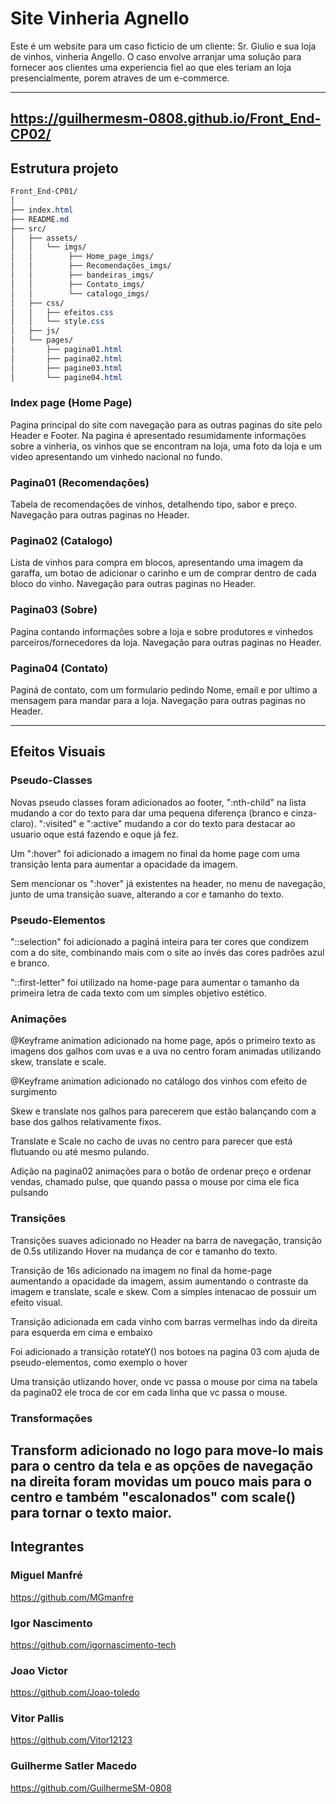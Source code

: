 # Site Vinheria Agnello

Este é um website para um caso ficticio de um cliente: Sr. Giulio e sua loja de vinhos, vinheria Angello.
O caso envolve arranjar uma solução para fornecer aos clientes uma experiencia fiel ao que eles teriam an loja presencialmente, porem atraves de um e-commerce.

---

## https://guilhermesm-0808.github.io/Front_End-CP02/


## Estrutura projeto

```css
Front_End-CP01/
│
├── index.html
├── README.md
├── src/
│   ├── assets/
│   │   └── imgs/
│   │        ├── Home_page_imgs/
│   │        ├── Recomendações_imgs/
│   │        ├── bandeiras_imgs/
│   │        ├── Contato_imgs/
│   │        └── catalogo_imgs/
│   ├── css/
│   │   ├── efeitos.css
│   │   └── style.css
│   ├── js/
│   └── pages/
│       ├── pagina01.html
│       ├── pagina02.html
│       ├── pagine03.html
│       └── pagine04.html
```
### Index page (Home Page)

Pagina principal do site com navegação para as outras paginas do site pelo Header e Footer. Na pagina é apresentado resumidamente informações sobre a vinheria, os vinhos que se encontram na loja, uma foto da loja e um video apresentando um vinhedo nacional no fundo.

### Pagina01 (Recomendações)

Tabela de recomendações de vinhos, detalhendo tipo, sabor e preço.
Navegação para outras paginas no Header.

### Pagina02 (Catalogo)

Lista de vinhos para compra em blocos, apresentando uma imagem da garaffa, um botao de adicionar o carinho e um de comprar dentro de cada bloco do vinho.
Navegação para outras paginas no Header.

### Pagina03 (Sobre)

Pagina contando informações sobre a loja e sobre produtores e vinhedos parceiros/fornecedores da loja.
Navegação para outras paginas no Header.

### Pagina04 (Contato)

Paginá de contato, com um formulario pedindo Nome, email e por ultimo a mensagem para mandar para a loja.
Navegação para outras paginas no Header.

---

## Efeitos Visuais

### Pseudo-Classes
Novas pseudo classes foram adicionados ao footer, ":nth-child" na lista mudando a cor do texto para dar uma pequena diferença (branco e cinza-claro). ":visited" e ":active" mudando a cor do texto para destacar ao usuario oque está fazendo e oque já fez.

Um ":hover" foi adicionado a imagem no final da home page com uma transição lenta para aumentar a opacidade da imagem.

Sem mencionar os ":hover" já existentes na header, no menu de navegação, junto de uma transição suave, alterando a cor e tamanho do texto. 

### Pseudo-Elementos
"::selection" foi adicionado a paginá inteira para ter cores que condizem com a do site, combinando mais com o site ao invés das cores padrões azul e branco.

"::first-letter" foi utilizado na home-page para aumentar o tamanho da primeira letra de cada texto com um simples objetivo estético.


### Animações
@Keyframe animation adicionado na home page, após o primeiro texto as imagens dos galhos com uvas e a uva no centro foram animadas utilizando skew, translate e scale.

@Keyframe animation adicionado no catálogo dos vinhos com efeito de surgimento

Skew e translate nos galhos para parecerem que estão balançando com a base dos galhos relativamente fixos.

Translate e Scale no cacho de uvas no centro para parecer que está flutuando ou até mesmo pulando. 

Adição na pagina02 animações para o botão de ordenar preço e ordenar vendas, chamado pulse, que quando passa o mouse por cima ele fica pulsando
### Transições
Transições suaves adicionado no Header na barra de navegação, transição de 0.5s utilizando Hover na mudança de cor e tamanho do texto.

Transição de 16s adicionado na imagem no final da home-page aumentando a opacidade da imagem, assim aumentando o contraste da imagem e translate, scale e skew. Com a simples intenacao de possuir um efeito visual.

Transição adicionada em cada vinho com barras vermelhas indo da direita para esquerda em cima e embaixo

Foi adicionado a transição rotateY() nos botoes na pagina 03 com ajuda de pseudo-elementos, como exemplo o hover

Uma transição utlizando hover, onde vc passa o mouse por cima na tabela da pagina02  ele troca de cor em cada linha que vc passa o mouse.

### Transformações
Transform adicionado no logo para move-lo mais para o centro da tela e as opções de navegação na direita foram movidas um pouco mais para o centro e também "escalonados" com scale() para tornar o texto maior.
---

## Integrantes

### Miguel Manfré
https://github.com/MGmanfre

### Igor Nascimento
https://github.com/igornascimento-tech

### Joao Victor
https://github.com/Joao-toledo

### Vitor Pallis
https://github.com/Vitor12123

### Guilherme Satler Macedo
https://github.com/GuilhermeSM-0808
